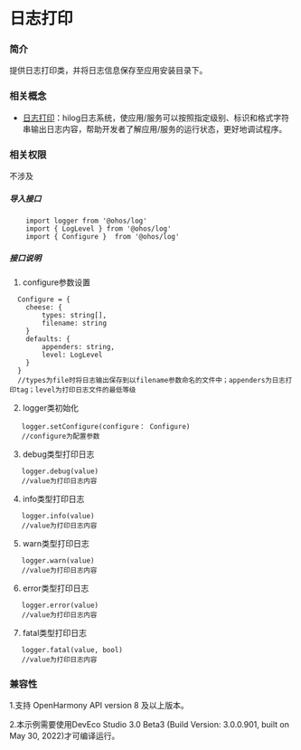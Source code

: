 # 日志打印

### 简介

提供日志打印类，并将日志信息保存至应用安装目录下。

### 相关概念

- [日志打印](https://gitee.com/openharmony/docs/blob/master/zh-cn/application-dev/reference/apis/js-apis-hilog.md)：hilog日志系统，使应用/服务可以按照指定级别、标识和格式字符串输出日志内容，帮助开发者了解应用/服务的运行状态，更好地调试程序。

### 相关权限

不涉及

##### 导入接口

```
    import logger from '@ohos/log'
    import { LogLevel } from '@ohos/log'
    import { Configure }  from '@ohos/log'
```

##### 接口说明

1. configure参数设置

```
  Configure = {
    cheese: {
        types: string[],
        filename: string
    }
    defaults: {
        appenders: string,
        level: LogLevel
    }
  } 
  //types为file时将日志输出保存到以filename参数命名的文件中；appenders为日志打印tag；level为打印日志文件的最低等级
```

2. logger类初始化

```
   logger.setConfigure(configure： Configure)
   //configure为配置参数
```

3. debug类型打印日志

```
   logger.debug(value) 
   //value为打印日志内容
```

4. info类型打印日志

```
   logger.info(value) 
   //value为打印日志内容
```

5. warn类型打印日志

```
   logger.warn(value) 
   //value为打印日志内容
```

6. error类型打印日志

```
   logger.error(value) 
   //value为打印日志内容
```

7. fatal类型打印日志

```
   logger.fatal(value, bool) 
   //value为打印日志内容
```

### 兼容性

1.支持 OpenHarmony API version 8 及以上版本。

2.本示例需要使用DevEco Studio 3.0 Beta3 (Build Version: 3.0.0.901, built on May 30, 2022)才可编译运行。